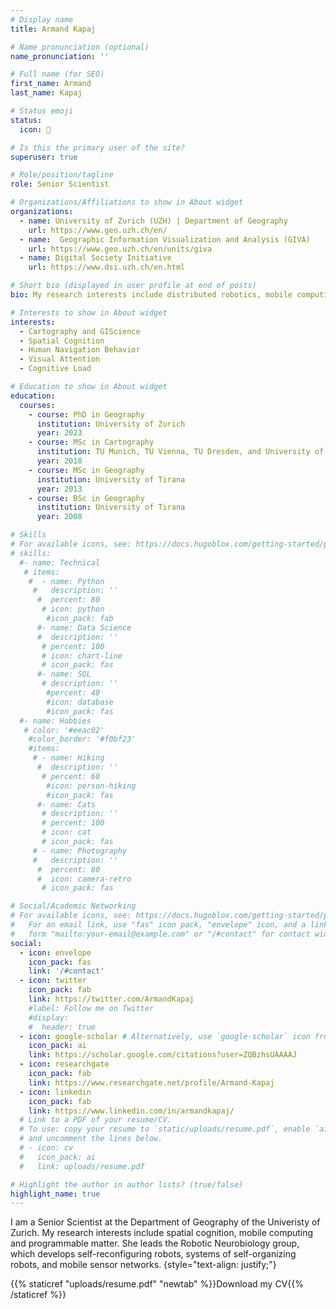 ```yaml
---
# Display name
title: Armand Kapaj

# Name pronunciation (optional)
name_pronunciation: ''

# Full name (for SEO)
first_name: Armand 
last_name: Kapaj

# Status emoji
status:
  icon: 🧭

# Is this the primary user of the site?
superuser: true

# Role/position/tagline
role: Senior Scientist

# Organizations/Affiliations to show in About widget
organizations:
  - name: University of Zurich (UZH) | Department of Geography
    url: https://www.geo.uzh.ch/en/
  - name:  Geographic Information Visualization and Analysis (GIVA)
    url: https://www.geo.uzh.ch/en/units/giva
  - name: Digital Society Initiative
    url: https://www.dsi.uzh.ch/en.html

# Short bio (displayed in user profile at end of posts)
bio: My research interests include distributed robotics, mobile computing and programmable matter.

# Interests to show in About widget
interests:
  - Cartography and GIScience
  - Spatial Cognition
  - Human Navigation Behavior
  - Visual Attention
  - Cognitive Load

# Education to show in About widget
education:
  courses:
    - course: PhD in Geography
      institution: University of Zurich
      year: 2023
    - course: MSc in Cartography
      institution: TU Munich, TU Vienna, TU Dresden, and University of Twente
      year: 2018
    - course: MSc in Geography
      institution: University of Tirana
      year: 2013
    - course: BSc in Geography
      institution: University of Tirana
      year: 2008

# Skills
# For available icons, see: https://docs.hugoblox.com/getting-started/page-builder/#icons
# skills:
  #- name: Technical
   # items:
    #  - name: Python
     #   description: ''
      #  percent: 80
       # icon: python
        #icon_pack: fab
      #- name: Data Science
      #  description: ''
       # percent: 100
       # icon: chart-line
       # icon_pack: fas
      #- name: SQL
       # description: ''
        #percent: 40
        #icon: database
        #icon_pack: fas
  #- name: Hobbies
   # color: '#eeac02'
    #color_border: '#f0bf23'
    #items:
     # - name: Hiking
      #  description: ''
       # percent: 60
        #icon: person-hiking
        #icon_pack: fas
      #- name: Cats
       # description: ''
       # percent: 100
       # icon: cat
       # icon_pack: fas
     # - name: Photography
     #   description: ''
      #  percent: 80
      #  icon: camera-retro
       # icon_pack: fas

# Social/Academic Networking
# For available icons, see: https://docs.hugoblox.com/getting-started/page-builder/#icons
#   For an email link, use "fas" icon pack, "envelope" icon, and a link in the
#   form "mailto:your-email@example.com" or "/#contact" for contact widget.
social:
  - icon: envelope
    icon_pack: fas
    link: '/#contact'
  - icon: twitter
    icon_pack: fab
    link: https://twitter.com/ArmandKapaj
    #label: Follow me on Twitter
    #display:
    #  header: true
  - icon: google-scholar # Alternatively, use `google-scholar` icon from `ai` icon pack
    icon_pack: ai
    link: https://scholar.google.com/citations?user=ZQBzhsUAAAAJ
  - icon: researchgate
    icon_pack: fab
    link: https://www.researchgate.net/profile/Armand-Kapaj
  - icon: linkedin
    icon_pack: fab
    link: https://www.linkedin.com/in/armandkapaj/
  # Link to a PDF of your resume/CV.
  # To use: copy your resume to `static/uploads/resume.pdf`, enable `ai` icons in `params.yaml`,
  # and uncomment the lines below.
  # - icon: cv
  #   icon_pack: ai
  #   link: uploads/resume.pdf

# Highlight the author in author lists? (true/false)
highlight_name: true
---
```


I am a Senior Scientist at the Department of Geography of the Univeristy of Zurich. My research interests include spatial cognition, mobile computing and programmable matter. She leads the Robotic Neurobiology group, which develops self-reconfiguring robots, systems of self-organizing robots, and mobile sensor networks.
{style="text-align: justify;"}

{{% staticref "uploads/resume.pdf" "newtab" %}}Download my CV{{% /staticref %}}
